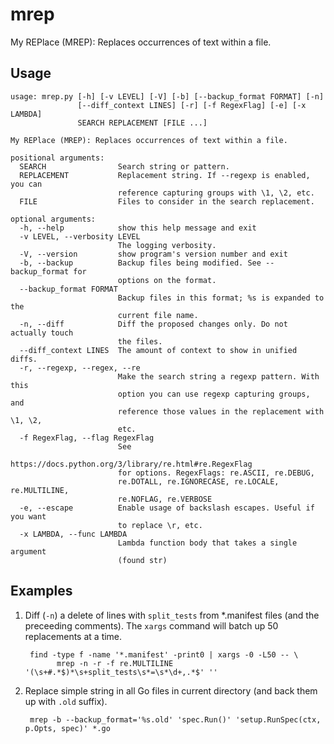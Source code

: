 # mrep

My REPlace (MREP): Replaces occurrences of text within a file.

## Usage

```
usage: mrep.py [-h] [-v LEVEL] [-V] [-b] [--backup_format FORMAT] [-n]
               [--diff_context LINES] [-r] [-f RegexFlag] [-e] [-x LAMBDA]
               SEARCH REPLACEMENT [FILE ...]

My REPlace (MREP): Replaces occurrences of text within a file.

positional arguments:
  SEARCH                Search string or pattern.
  REPLACEMENT           Replacement string. If --regexp is enabled, you can
                        reference capturing groups with \1, \2, etc.
  FILE                  Files to consider in the search replacement.

optional arguments:
  -h, --help            show this help message and exit
  -v LEVEL, --verbosity LEVEL
                        The logging verbosity.
  -V, --version         show program's version number and exit
  -b, --backup          Backup files being modified. See --backup_format for
                        options on the format.
  --backup_format FORMAT
                        Backup files in this format; %s is expanded to the
                        current file name.
  -n, --diff            Diff the proposed changes only. Do not actually touch
                        the files.
  --diff_context LINES  The amount of context to show in unified diffs.
  -r, --regexp, --regex, --re
                        Make the search string a regexp pattern. With this
                        option you can use regexp capturing groups, and
                        reference those values in the replacement with \1, \2,
                        etc.
  -f RegexFlag, --flag RegexFlag
                        See
                        https://docs.python.org/3/library/re.html#re.RegexFlag
                        for options. RegexFlags: re.ASCII, re.DEBUG,
                        re.DOTALL, re.IGNORECASE, re.LOCALE, re.MULTILINE,
                        re.NOFLAG, re.VERBOSE
  -e, --escape          Enable usage of backslash escapes. Useful if you want
                        to replace \r, etc.
  -x LAMBDA, --func LAMBDA
                        Lambda function body that takes a single argument
                        (found str)
```

## Examples

1.  Diff (`-n`) a delete of lines with `split_tests` from *.manifest files (and
    the preceeding comments). The `xargs` command will batch up 50 replacements
    at a time.

    ```
     find -type f -name '*.manifest' -print0 | xargs -0 -L50 -- \
           mrep -n -r -f re.MULTILINE '(\s+#.*$)*\s+split_tests\s*=\s*\d+,.*$' ''
    ```

1.  Replace simple string in all Go files in current directory (and back them up
    with `.old` suffix).

    ```
     mrep -b --backup_format='%s.old' 'spec.Run()' 'setup.RunSpec(ctx, p.Opts, spec)' *.go
    ```

